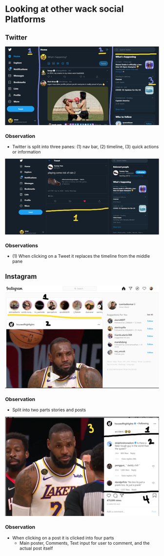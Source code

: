 # Looking at other wack social Platforms
## Twitter

<img src="./img/noted.png">

### **Observation**
- Twitter is split into three panes: (1) nav bar, (2) timeline, (3) quick actions or information 

<img src="./img/twitter_tweet_noted.png">

### **Observations**
- (1) When clicking on a Tweet it replaces the timeline from the middle pane

## Instagram
<img src="./img/instagram_landing_noted.png">

### **Observation**
- Split into two parts stories and posts

<img src="./img/instagram_post_noted.png">

### **Observation**
- When clicking on a post it is clicked into four parts
  - Main poster, Comments, Text input for user to comment, and the actual post itself